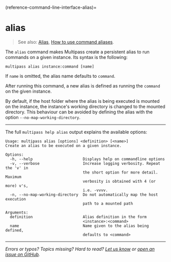 (reference-command-line-interface-alias)=
# alias

> See also: [Alias](/explanation/alias), [How to use command aliases](/how-to-guides/manage-instances/use-instance-command-aliases).

The `alias` command makes Multipass create a persistent alias to run commands on a given instance. Its syntax is the following:

```{code-block} text
multipass alias instance:command [name]
```

If `name` is omitted, the alias name defaults to `command`.

After running this command, a new alias is defined as running the `command` on the given instance. 

By default, if the host folder where the alias is being executed is mounted on the instance, the instance's working directory is changed to the mounted directory. This behaviour can be avoided by defining the alias with the option `--no-map-working-directory`.

---

The full `multipass help alias` output explains the available options:

```{code-block} text
Usage: multipass alias [options] <definition> [<name>]
Create an alias to be executed on a given instance.

Options:
  -h, --help                      Displays help on commandline options
  -v, --verbose                   Increase logging verbosity. Repeat the 'v' in
                                  the short option for more detail. Maximum
                                  verbosity is obtained with 4 (or more) v's,
                                  i.e. -vvvv.
  -n, --no-map-working-directory  Do not automatically map the host execution
                                  path to a mounted path

Arguments:
  definition                      Alias definition in the form
                                  <instance>:<command>
  name                            Name given to the alias being defined,
                                  defaults to <command>
```

---

*Errors or typos? Topics missing? Hard to read? <a href="https://docs.google.com/forms/d/e/1FAIpQLSd0XZDU9sbOCiljceh3rO_rkp6vazy2ZsIWgx4gsvl_Sec4Ig/viewform?usp=pp_url&entry.317501128=https://multipass.run/docs/alias-command" target="_blank">Let us know</a> or <a href="https://github.com/canonical/multipass/issues/new/choose" target="_blank">open an issue on GitHub</a>.*

